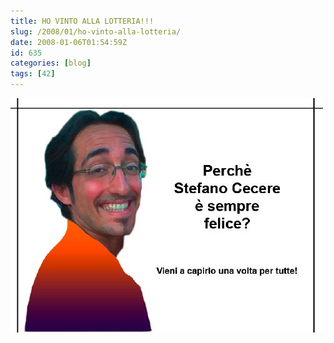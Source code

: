 ```yaml
---
title: HO VINTO ALLA LOTTERIA!!!
slug: /2008/01/ho-vinto-alla-lotteria/
date: 2008-01-06T01:54:59Z
id: 635
categories: [blog]
tags: [42]
---
```


![](perchececiofelice.jpg)